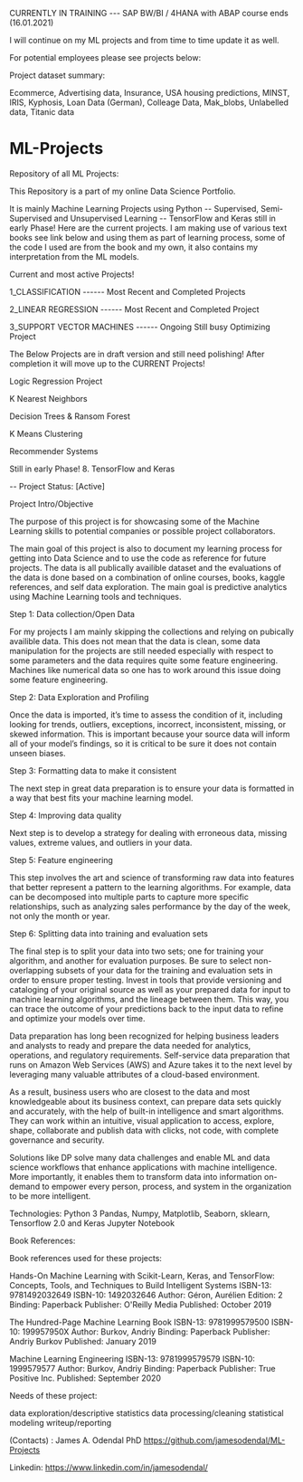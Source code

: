 CURRENTLY IN TRAINING --- SAP BW/BI / 4HANA with ABAP course ends (16.01.2021) 

I will continue on my ML projects and from time to time update it as well. 

For potential employees please see projects below: 

Project dataset summary:

Ecommerce, Advertising data, Insurance, USA housing predictions, MINST, IRIS, Kyphosis, Loan Data (German), Colleage Data, Mak_blobs, Unlabelled data, Titanic data

# ML-Projects
Repository of all ML Projects:





This Repository is a part of my online Data Science Portfolio.

It is mainly Machine Learning Projects using Python -- Supervised, Semi-Supervised and Unsupervised Learning -- TensorFlow and Keras still in early Phase! Here are the current projects. I am making use of various text books see link below and using them as part of learning process, some of the code I used are from the book  and my own, it also contains my interpretation from the ML models. 

Current and most active Projects!

1_CLASSIFICATION ------ Most Recent and Completed Projects




2_LINEAR REGRESSION ------ Most Recent and Completed Project

3_SUPPORT VECTOR MACHINES ------ Ongoing Still busy Optimizing Project

The Below Projects are in draft version and still need polishing! After completion it will move up to the CURRENT Projects!

Logic Regression Project

K Nearest Neighbors

Decision Trees & Ransom Forest

K Means Clustering 

Recommender Systems 

Still in early Phase!
8. TensorFlow and Keras

-- Project Status: [Active]

Project Intro/Objective

The purpose of this project is for showcasing some of the Machine Learning skills to potential companies or possible project collaborators. 

The main goal of this project is also to document my learning process for getting into Data Science and to use the code as reference for future projects. 
The data is all publically availible dataset and the evaluations of the data is done based on a combination of online courses, books, kaggle references, and self data exploration. The main goal is predictive analytics using Machine Learning tools and techniques. 

Step 1: Data collection/Open Data

For my projects I am mainly skipping the collections and relying on pubically availible data. This does not mean that the data is clean, some data manipulation for the projects are still needed especially with respect to some parameters and the data requires quite some feature engineering. Machines like numerical data so one has to work around this issue doing some feature engineering. 


Step 2: Data Exploration and Profiling
 
Once the data is  imported, it’s time to assess the condition of it, including looking for trends, outliers, exceptions, incorrect, inconsistent, missing, or skewed information. This is important because your source data will inform all of your model’s findings, so it is critical to be sure it does not contain unseen biases. 

Step 3: Formatting data to make it consistent
 
The next step in great data preparation is to ensure your data is formatted in a way that best fits your machine learning model. 

Step 4: Improving data quality
 
Next step is to develop a strategy for dealing with erroneous data, missing values, extreme values, and outliers in your data. 

Step 5: Feature engineering
 
This step involves the art and science of transforming raw data into features that better represent a pattern to the learning algorithms. For example, data can be decomposed into multiple parts to capture more specific relationships, such as analyzing sales performance by the day of the week, not only the month or year. 

Step 6: Splitting data into training and evaluation sets
 
The final step is to split your data into two sets; one for training your algorithm, and another for evaluation purposes. Be sure to select non-overlapping subsets of your data for the training and evaluation sets in order to ensure proper testing. Invest in tools that provide versioning and cataloging of your original source as well as your prepared data for input to machine learning algorithms, and the lineage between them. This way, you can trace the outcome of your predictions back to the input data to refine and optimize your models over time.


 
Data preparation has long been recognized for helping business leaders and analysts to ready and prepare the data needed for analytics, operations, and regulatory requirements. Self-service data preparation that runs on Amazon Web Services (AWS) and Azure takes it to the next level by leveraging many valuable attributes of a cloud-based environment.

As a result, business users who are closest to the data and most knowledgeable about its business context, can prepare data sets quickly and accurately, with the help of built-in intelligence and smart algorithms. They can work within an intuitive, visual application to access, explore, shape, collaborate and publish data with clicks, not code, with complete governance and security. 

Solutions like DP solve many data challenges and enable ML and data science workflows that enhance applications with machine intelligence. More importantly, it enables them to transform data into information on-demand to empower every person, process, and system in the organization to be more intelligent.

Technologies:
Python 3
Pandas, Numpy, Matplotlib, Seaborn, sklearn, Tensorflow 2.0 and Keras
Jupyter Notebook

Book References:

Book references used for these projects:

Hands-On Machine Learning with Scikit-Learn, Keras, and TensorFlow: Concepts, Tools, and Techniques to Build Intelligent Systems
ISBN-13: 9781492032649
ISBN-10: 1492032646
Author: Géron, Aurélien
Edition: 2
Binding: Paperback
Publisher: O'Reilly Media
Published: October 2019


The Hundred-Page Machine Learning Book
ISBN-13: 9781999579500
ISBN-10: 199957950X
Author: Burkov, Andriy
Binding: Paperback
Publisher: Andriy Burkov
Published: January 2019


Machine Learning Engineering
ISBN-13: 9781999579579
ISBN-10: 1999579577
Author: Burkov, Andriy
Binding: Paperback
Publisher: True Positive Inc.
Published: September 2020

Needs of these project:

data exploration/descriptive statistics
data processing/cleaning
statistical modeling
writeup/reporting

(Contacts) : James A. Odendal PhD https://github.com/jamesodendal/ML-Projects

Linkedin:
https://www.linkedin.com/in/jamesodendal/

